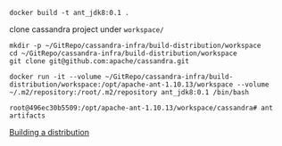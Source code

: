 
```
docker build -t ant_jdk8:0.1 .
```

clone cassandra project under `workspace/`
```
mkdir -p ~/GitRepo/cassandra-infra/build-distribution/workspace
cd ~/GitRepo/cassandra-infra/build-distribution/workspace
git clone git@github.com:apache/cassandra.git
```

```
docker run -it --volume ~/GitRepo/cassandra-infra/build-distribution/workspace:/opt/apache-ant-1.10.13/workspace --volume ~/.m2/repository:/root/.m2/repository ant_jdk8:0.1 /bin/bash
```

```
root@496ec30b5509:/opt/apache-ant-1.10.13/workspace/cassandra# ant artifacts
```

[Building a distribution](https://cassandra.apache.org/_/development/index.html)
